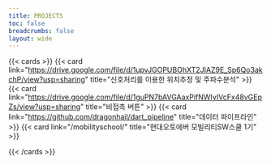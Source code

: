 ```yaml
---
title: PROJECTS
toc: false
breadcrumbs: false
layout: wide
---
```


{{< cards >}}
  {{< card link="https://drive.google.com/file/d/1upvJGOPUBOhXT2JIAZ9E_Sp6Qo3akchP/view?usp=sharing" title="신호처리를 이용한 위치추정 및 주파수분석" >}}
  {{< card link="https://drive.google.com/file/d/1guPN7bAVGAaxPifNWIyIVcFx48vGEpZs/view?usp=sharing" title="비접촉 버튼" >}}
  {{< card link="https://github.com/dragonhail/dart_pipeline" title="데이터 파이프라인" >}}
  {{< card link="/mobilityschool/" title="현대오토에버 모빌리티SW스쿨 1기" >}}

{{< /cards >}}